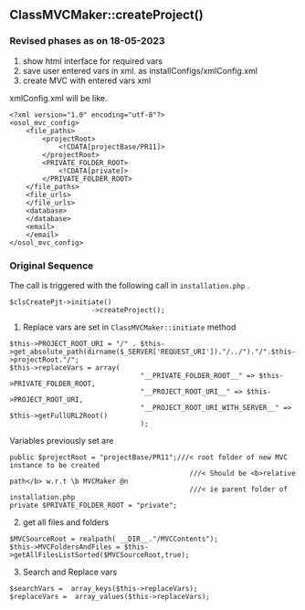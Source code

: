 ## ClassMVCMaker::createProject()

### Revised phases as on 18-05-2023

1. show html interface for required vars
2. save user entered vars in xml. as installConfigs/xmlConfig.xml
3. create MVC with entered vars xml

xmlConfig.xml will be like.

```
<?xml version="1.0" encoding="utf-8"?>
<osol_mvc_config>
	<file_paths>
		<projectRoot>
			<!CDATA[projectBase/PR11]>
		</projectRoot>
		<PRIVATE_FOLDER_ROOT>
			<!CDATA[private]>
		</PRIVATE_FOLDER_ROOT>
	</file_paths>
	<file_urls>
	</file_urls>
	<database>
	</database>
	<email>
	</email>	
</osol_mvc_config>
```


### Original Sequence 

The call is triggered with  the following call in `installation.php` .

```
$clsCreatePjt->initiate()
					->createProject();
```					


1. Replace vars are set in `ClassMVCMaker::initiate` method

```
$this->PROJECT_ROOT_URI = "/" . $this->get_absolute_path(dirname($_SERVER['REQUEST_URI'])."/../")."/".$this->projectRoot."/";
$this->replaceVars = array(
								"__PRIVATE_FOLDER_ROOT__" => $this->PRIVATE_FOLDER_ROOT,
								"__PROJECT_ROOT_URI__" => $this->PROJECT_ROOT_URI,
								"__PROJECT_ROOT_URI_WITH_SERVER__" => $this->getFullURL2Root()
								);
```

Variables previously set are

```
public $projectRoot = "projectBase/PR11";///< root folder of new MVC instance to be created
											///< Should be <b>relative path</b> w.r.t \b MVCMaker @n
											///< ie parent folder of installation.php
private $PRIVATE_FOLDER_ROOT = "private";
```					
2. get all files and folders 
```
$MVCSourceRoot = realpath( __DIR__."/MVCContents");	
$this->MVCFoldersAndFiles = $this->getAllFilesListSorted($MVCSourceRoot,true);
```

3. Search and Replace vars

```
$searchVars =  array_keys($this->replaceVars);
$replaceVars =  array_values($this->replaceVars);
```

